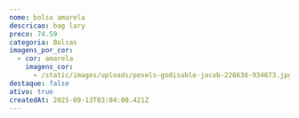 ```yaml
---
nome: bolsa amarela
descricao: bag lary
preco: 74.59
categoria: Bolsas
imagens_por_cor:
  - cor: amarela
    imagens_cor:
      - /static/images/uploads/pexels-godisable-jacob-226636-934673.jpg
destaque: false
ativo: true
createdAt: 2025-09-13T03:04:00.421Z
---
```

